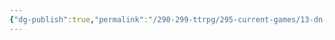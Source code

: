 ```yaml
---
{"dg-publish":true,"permalink":"/290-299-ttrpg/295-current-games/13-dn-destiny/13-03-notes/1-start/","dgHomeLink":true,"dgPassFrontmatter":false,"dgShowBacklinks":true,"dgShowLocalGraph":false,"dgShowInlineTitle":true}
---
```


